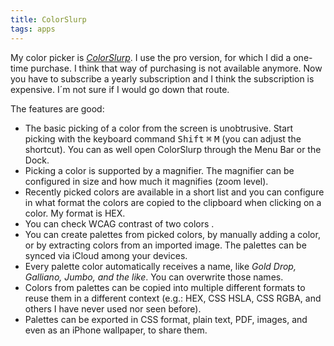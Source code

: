 ```yaml
---
title: ColorSlurp
tags: apps
---
```

My color picker is [<cite>ColorSlurp</cite>](https://colorslurp.com). I use the pro version, for which I did a one-time purchase. I think that way of purchasing is not available anymore. Now you have to subscribe a yearly subscription and I think the subscription is expensive. I´m not sure if I would go down that route. 

The features are good:

- The basic picking of a color from the screen is unobtrusive. Start picking with the keyboard command <kbd>Shift</kbd> <kbd>⌘</kbd> <kbd>M</kbd> (you can adjust the shortcut). You can as well open ColorSlurp through the Menu Bar or the Dock. 
- Picking a color is supported by a magnifier. The magnifier can be configured in size and how much it magnifies (zoom level).
- Recently picked colors are available in a short list and you can configure in what format the colors are copied to the clipboard when clicking on a color. My format is HEX.
- You can check WCAG contrast of two colors .
- You can create palettes from picked colors, by manually adding a color, or by extracting colors from an imported image. The palettes can be synced via iCloud among your devices.
- Every palette color automatically receives a name, like *Gold Drop, Galliano, Jumbo, and the like*. You can overwrite those names.
- Colors from palettes can be copied into multiple different formats to reuse them in a different context (e.g.: HEX, CSS HSLA, CSS RGBA, and others I have never used nor seen before).
- Palettes can be exported in CSS format, plain text, PDF, images, and even as an iPhone wallpaper, to share them. 